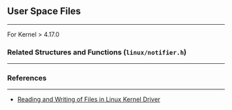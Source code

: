## User Space Files
---
For Kernel > 4.17.0


### Related Structures and Functions (`linux/notifier.h`)
---




### References
---

- [Reading and Writing of Files in Linux Kernel Driver](https://www.programmersought.com/article/83015124510/)

